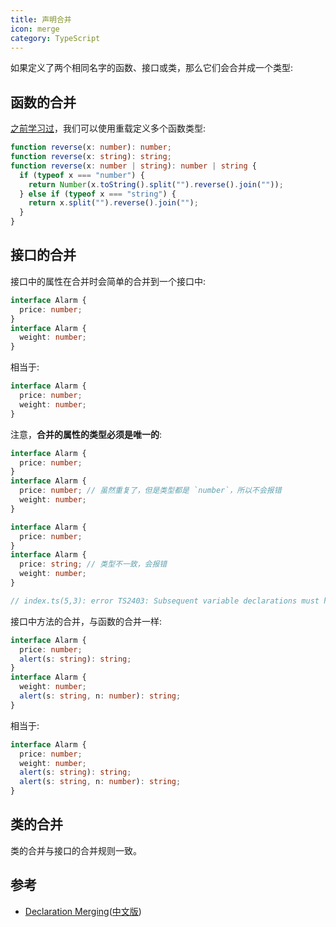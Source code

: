 ```yaml
---
title: 声明合并
icon: merge
category: TypeScript
---
```


如果定义了两个相同名字的函数、接口或类，那么它们会合并成一个类型:

<!-- more -->

## 函数的合并

[之前学习过](../basics/type-of-function#重载)，我们可以使用重载定义多个函数类型:

```ts
function reverse(x: number): number;
function reverse(x: string): string;
function reverse(x: number | string): number | string {
  if (typeof x === "number") {
    return Number(x.toString().split("").reverse().join(""));
  } else if (typeof x === "string") {
    return x.split("").reverse().join("");
  }
}
```

## 接口的合并

接口中的属性在合并时会简单的合并到一个接口中:

```ts
interface Alarm {
  price: number;
}
interface Alarm {
  weight: number;
}
```

相当于:

```ts
interface Alarm {
  price: number;
  weight: number;
}
```

注意，**合并的属性的类型必须是唯一的**:

```ts
interface Alarm {
  price: number;
}
interface Alarm {
  price: number; // 虽然重复了，但是类型都是 `number`，所以不会报错
  weight: number;
}
```

```ts
interface Alarm {
  price: number;
}
interface Alarm {
  price: string; // 类型不一致，会报错
  weight: number;
}

// index.ts(5,3): error TS2403: Subsequent variable declarations must have the same type.  Variable 'price' must be of type 'number', but here has type 'string'.
```

接口中方法的合并，与函数的合并一样:

```ts
interface Alarm {
  price: number;
  alert(s: string): string;
}
interface Alarm {
  weight: number;
  alert(s: string, n: number): string;
}
```

相当于:

```ts
interface Alarm {
  price: number;
  weight: number;
  alert(s: string): string;
  alert(s: string, n: number): string;
}
```

## 类的合并

类的合并与接口的合并规则一致。

## 参考

- [Declaration Merging](http://www.typescriptlang.org/docs/handbook/declaration-merging.html)([中文版](https://zhongsp.gitbooks.io/typescript-handbook/content/doc/handbook/Declaration%20Merging.html))
